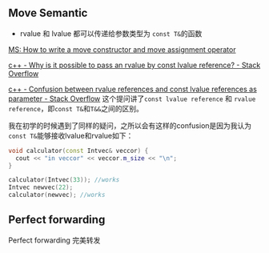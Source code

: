 ## Move Semantic
- rvalue 和 lvalue 都可以传递给参数类型为 `const T&`的函数

[MS: How to write a move constructor and move assignment operator](https://learn.microsoft.com/en-us/cpp/cpp/move-constructors-and-move-assignment-operators-cpp?view=msvc-170)

[c++ - Why is it possible to pass an rvalue by const lvalue reference? - Stack Overflow](https://stackoverflow.com/questions/58062090/why-is-it-possible-to-pass-an-rvalue-by-const-lvalue-reference)

[c++ - Confusion between rvalue references and const lvalue references as parameter - Stack Overflow](https://stackoverflow.com/questions/44738829/confusion-between-rvalue-references-and-const-lvalue-references-as-parameter)
这个提问讲了`const lvalue reference` 和 `rvalue reference`，即`const T&`和`T&&`之间的区别。

我在初学的时候遇到了同样的疑问，之所以会有这样的confusion是因为我认为`const T&`能够接收lvalue和rvalue如下：
```c++
void calculator(const Intvec& veccor) { 
  cout << "in veccor" << veccor.m_size << "\n"; 
}

calculator(Intvec(33)); //works
Intvec newvec(22);
calculator(newvec); //works
```

## Perfect forwarding
Perfect forwarding 完美转发